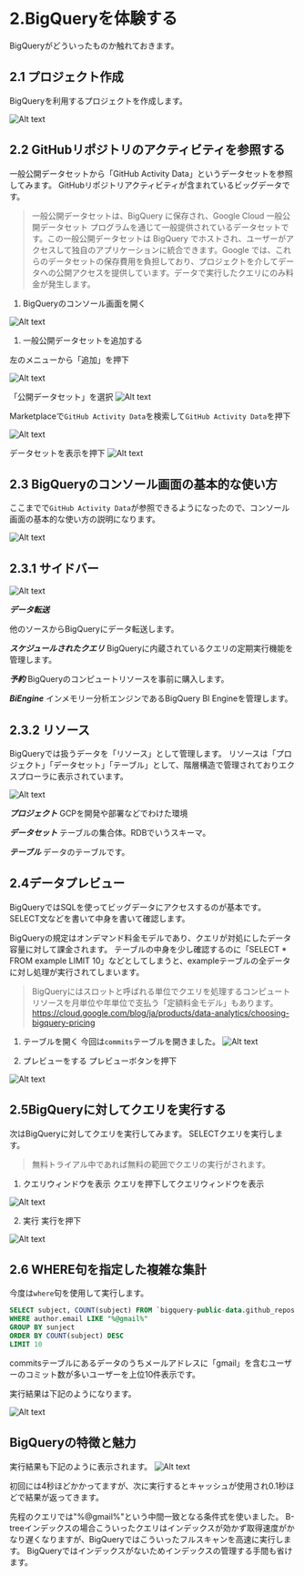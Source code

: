 # 2.BigQueryを体験する

BigQueryがどういったものか触れておきます。

## 2.1 プロジェクト作成

BigQueryを利用するプロジェクトを作成します。

![Alt text](image/2/create-project.png)

## 2.2 GitHubリポジトリのアクティビティを参照する

一般公開データセットから「GitHub Activity Data」というデータセットを参照してみます。
GitHubリポジトリアクティビティが含まれているビッグデータです。
> 一般公開データセットは、BigQuery に保存され、Google Cloud 一般公開データセット プログラムを通じて一般提供されているデータセットです。この一般公開データセットは BigQuery でホストされ、ユーザーがアクセスして独自のアプリケーションに統合できます。Google では、これらのデータセットの保存費用を負担しており、プロジェクトを介してデータへの公開アクセスを提供しています。データで実行したクエリにのみ料金が発生します。

1. BigQueryのコンソール画面を開く

![Alt text](image/2/BigQuery-console.png)

1. 一般公開データセットを追加する

左のメニューから「追加」を押下

![Alt text](image/2/menu.png)


「公開データセット」を選択
![Alt text](image/2/add-menu.png)

Marketplaceで`GitHub Activity Data`を検索して`GitHub Activity Data`を押下

![Alt text](image/2/marketplace-github.png)

データセットを表示を押下
![Alt text](image/2/githubactivitydata.png)

## 2.3 BigQueryのコンソール画面の基本的な使い方

ここまでで`GitHub Activity Data`が参照できるようになったので、コンソール画面の基本的な使い方の説明になります。

![Alt text](<image/2/github repos.png>)

## 2.3.1 サイドバー

![Alt text](image/2/sidebar.png)

***データ転送***

他のソースからBigQueryにデータ転送します。

***スケジュールされたクエリ***
BigQueryに内蔵されているクエリの定期実行機能を管理します。

***予約***
 BigQueryのコンピュートリソースを事前に購入します。

***BiEngine***
インメモリー分析エンジンであるBigQuery BI Engineを管理します。

## 2.3.2 リソース

BigQueryでは扱うデータを「リソース」として管理します。
リソースは「プロジェクト」「データセット」「テーブル」として、階層構造で管理されておりエクスプローラに表示されています。

![Alt text](image/2/resource.png)

***プロジェクト***
GCPを開発や部署などでわけた環境

***データセット***
テーブルの集合体。RDBでいうスキーマ。

***テーブル***
データのテーブルです。

## 2.4データプレビュー

BigQueryではSQLを使ってビッグデータにアクセスするのが基本です。
SELECT文などを書いて中身を書いて確認します。

BigQueryの規定はオンデマンド料金モデルであり、クエリが対処にしたデータ容量に対して課金されます。
テーブルの中身を少し確認するのに「SELECT * FROM example LIMIT 10」などとしてしまうと、exampleテーブルの全データに対し処理が実行されてしまいます。

> BigQueryにはスロットと呼ばれる単位でクエリを処理するコンピュートリソースを月単位や年単位で支払う「定額料金モデル」もあります。https://cloud.google.com/blog/ja/products/data-analytics/choosing-bigquery-pricing

1. テーブルを開く
今回は`commits`テーブルを開きました。
![Alt text](image/2/commits.png)

1. プレビューをする
プレビューボタンを押下

![Alt text](image/2/preview.png)

## 2.5BigQueryに対してクエリを実行する

次はBigQueryに対してクエリを実行してみます。
SELECTクエリを実行します。

> 無料トライアル中であれば無料の範囲でクエリの実行がされます。

1. クエリウィンドウを表示
クエリを押下してクエリウィンドウを表示

![Alt text](image/2/query-select.png)

2. 実行
実行を押下

![Alt text](image/2/select-result.png)

## 2.6 WHERE句を指定した複雑な集計

今度は`where`句を使用して実行します。

```sql
SELECT subject, COUNT(subject) FROM `bigquery-public-data.github_repos.commits`
WHERE author.email LIKE "%@gmail%"
GROUP BY sunject
ORDER BY COUNT(subject) DESC
LIMIT 10
```

commitsテーブルにあるデータのうちメールアドレスに「gmail」を含むユーザーのコミット数が多いユーザーを上位10件表示です。

実行結果は下記のようになります。

![Alt text](image/2/sidebar.png)

## BigQueryの特徴と魅力

実行結果も下記のように表示されます。
![Alt text](image/2/exe-time.png)

初回には4秒ほどかかってますが、次に実行するとキャッシュが使用され0.1秒ほどで結果が返ってきます。

先程のクエリでは"%@gmail%"という中間一致となる条件式を使いました。
B-treeインデックスの場合こういったクエリはインデックスが効かず取得速度がかなり遅くなりますが、BigQueryではこういったフルスキャンを高速に実行します。
BigQueryではインデックスがないためインデックスの管理する手間も省けます。

